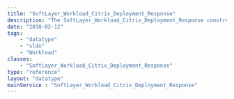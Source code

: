 ```yaml
---
title: "SoftLayer_Workload_Citrix_Deployment_Response"
description: "The SoftLayer_Workload_Citrix_Deployment_Response constructs a response object for the [SoftLayer_Workload_Citrix_Deployment](reference/datatypes/SoftLayer_Workload_Citrix_Deployment) that includes all resources, i.e., [SoftLayer_Workload_Citrix_Deployment_Resource](reference/datatypes/SoftLayer_Workload_Citrix_Deployment_Resource). "
date: "2018-02-12"
tags:
    - "datatype"
    - "sldn"
    - "Workload"
classes:
    - "SoftLayer_Workload_Citrix_Deployment_Response"
type: "reference"
layout: "datatype"
mainService : "SoftLayer_Workload_Citrix_Deployment_Response"
---
```

